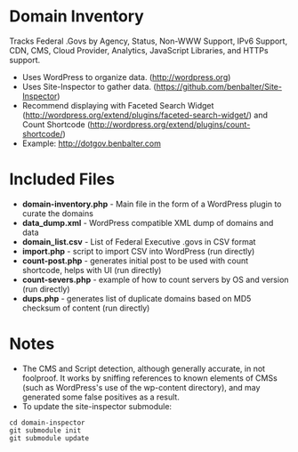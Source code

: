 Domain Inventory
===============

Tracks Federal .Govs by Agency, Status, Non-WWW Support, IPv6 Support, CDN, CMS, Cloud Provider, Analytics, JavaScript Libraries, and HTTPs support.

* Uses WordPress to organize data. (http://wordpress.org)
* Uses Site-Inspector to gather data. (https://github.com/benbalter/Site-Inspector)
* Recommend displaying with Faceted Search Widget (http://wordpress.org/extend/plugins/faceted-search-widget/) and Count Shortcode (http://wordpress.org/extend/plugins/count-shortcode/)
* Example: http://dotgov.benbalter.com

Included Files
==============
* **domain-inventory.php** - Main file in the form of a WordPress plugin to curate the domains
* **data_dump.xml** - WordPress compatible XML dump of domains and data
* **domain_list.csv** - List of Federal Executive .govs in CSV format
* **import.php** - script to import CSV into WordPress (run directly)
* **count-post.php** - generates initial post to be used with count shortcode, helps with UI (run directly)
* **count-severs.php** - example of how to count servers by OS and version (run directly)
* **dups.php** - generates list of duplicate domains based on MD5 checksum of content (run directly)

Notes
=====

* The CMS and Script detection, although generally accurate, in not foolproof. It works by sniffing references to known elements of CMSs (such as WordPress's use of the wp-content directory), and may generated some false positives as a result.
* To update the site-inspector submodule:
```
cd domain-inspector
git submodule init
git submodule update
```